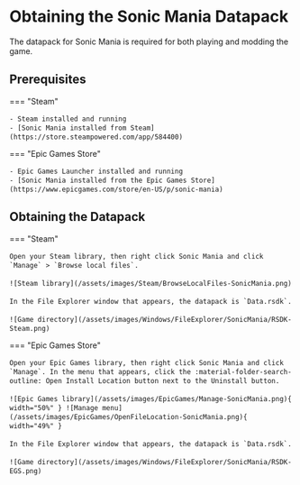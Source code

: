 # Obtaining the Sonic Mania Datapack

The datapack for Sonic Mania is required for both playing and modding the game.

## Prerequisites
=== "Steam"

    - Steam installed and running
    - [Sonic Mania installed from Steam](https://store.steampowered.com/app/584400)

=== "Epic Games Store"

    - Epic Games Launcher installed and running
    - [Sonic Mania installed from the Epic Games Store](https://www.epicgames.com/store/en-US/p/sonic-mania)

## Obtaining the Datapack
=== "Steam"

    Open your Steam library, then right click Sonic Mania and click `Manage` > `Browse local files`.

    ![Steam library](/assets/images/Steam/BrowseLocalFiles-SonicMania.png)

    In the File Explorer window that appears, the datapack is `Data.rsdk`.

    ![Game directory](/assets/images/Windows/FileExplorer/SonicMania/RSDK-Steam.png)

=== "Epic Games Store"

    Open your Epic Games library, then right click Sonic Mania and click `Manage`. In the menu that appears, click the :material-folder-search-outline: Open Install Location button next to the Uninstall button.

    ![Epic Games library](/assets/images/EpicGames/Manage-SonicMania.png){ width="50%" } ![Manage menu](/assets/images/EpicGames/OpenFileLocation-SonicMania.png){ width="49%" }

    In the File Explorer window that appears, the datapack is `Data.rsdk`.

    ![Game directory](/assets/images/Windows/FileExplorer/SonicMania/RSDK-EGS.png)
